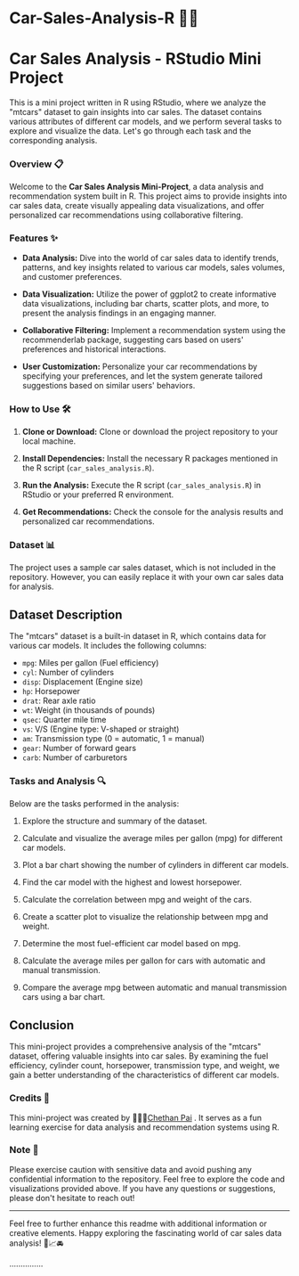 # Car-Sales-Analysis-R 🚗💨
# Car Sales Analysis - RStudio Mini Project

This is a mini project written in R using RStudio, where we analyze the "mtcars" dataset to gain insights into car sales. The dataset contains various attributes of different car models, and we perform several tasks to explore and visualize the data. Let's go through each task and the corresponding analysis.

### Overview 📋

Welcome to the **Car Sales Analysis Mini-Project**, a data analysis and recommendation system built in R. This project aims to provide insights into car sales data, create visually appealing data visualizations, and offer personalized car recommendations using collaborative filtering.

### Features ✨

- **Data Analysis:** Dive into the world of car sales data to identify trends, patterns, and key insights related to various car models, sales volumes, and customer preferences.

- **Data Visualization:** Utilize the power of ggplot2 to create informative data visualizations, including bar charts, scatter plots, and more, to present the analysis findings in an engaging manner.

- **Collaborative Filtering:** Implement a recommendation system using the recommenderlab package, suggesting cars based on users' preferences and historical interactions.

- **User Customization:** Personalize your car recommendations by specifying your preferences, and let the system generate tailored suggestions based on similar users' behaviors.

### How to Use 🛠️

1. **Clone or Download:** Clone or download the project repository to your local machine.

2. **Install Dependencies:** Install the necessary R packages mentioned in the R script (`car_sales_analysis.R`).

3. **Run the Analysis:** Execute the R script (`car_sales_analysis.R`) in RStudio or your preferred R environment.

4. **Get Recommendations:** Check the console for the analysis results and personalized car recommendations.

### Dataset 📊

The project uses a sample car sales dataset, which is not included in the repository. However, you can easily replace it with your own car sales data for analysis.

## Dataset Description

The "mtcars" dataset is a built-in dataset in R, which contains data for various car models. It includes the following columns:

- `mpg`: Miles per gallon (Fuel efficiency)
- `cyl`: Number of cylinders
- `disp`: Displacement (Engine size)
- `hp`: Horsepower
- `drat`: Rear axle ratio
- `wt`: Weight (in thousands of pounds)
- `qsec`: Quarter mile time
- `vs`: V/S (Engine type: V-shaped or straight)
- `am`: Transmission type (0 = automatic, 1 = manual)
- `gear`: Number of forward gears
- `carb`: Number of carburetors

### Tasks and Analysis 🔍

Below are the tasks performed in the analysis:

1. Explore the structure and summary of the dataset.

2. Calculate and visualize the average miles per gallon (mpg) for different car models.

3. Plot a bar chart showing the number of cylinders in different car models.

4. Find the car model with the highest and lowest horsepower.

5. Calculate the correlation between mpg and weight of the cars.

6. Create a scatter plot to visualize the relationship between mpg and weight.

7. Determine the most fuel-efficient car model based on mpg.

8. Calculate the average miles per gallon for cars with automatic and manual transmission.

9. Compare the average mpg between automatic and manual transmission cars using a bar chart.

## Conclusion

This mini-project provides a comprehensive analysis of the "mtcars" dataset, offering valuable insights into car sales. By examining the fuel efficiency, cylinder count, horsepower, transmission type, and weight, we gain a better understanding of the characteristics of different car models.

### Credits 🙏

This mini-project was created by 🧑🏻‍💻[Chethan Pai](https://github.com/CheetahCodes21) . It serves as a fun learning exercise for data analysis and recommendation systems using R.

### Note 📝

Please exercise caution with sensitive data and avoid pushing any confidential information to the repository.
Feel free to explore the code and visualizations provided above. If you have any questions or suggestions, please don't hesitate to reach out!

---

Feel free to further enhance this readme with additional information or creative elements. Happy exploring the fascinating world of car sales data analysis! 🚀📈🚘

...............
